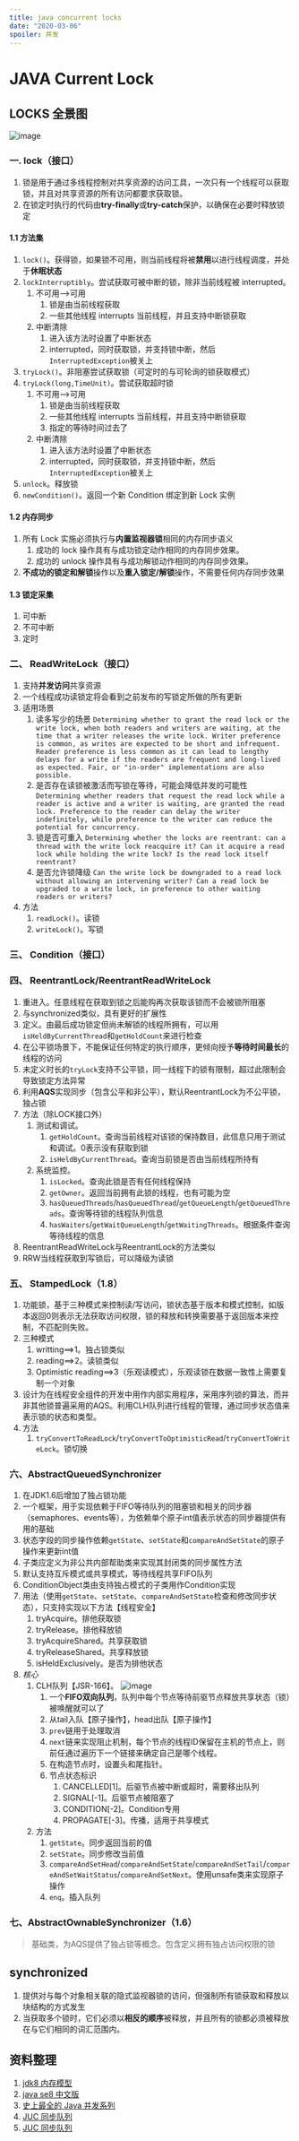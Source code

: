 ```yaml
---
title: java concurrent locks
date: "2020-03-06"
spoiler: 并发
---
```


# JAVA Current Lock

## LOCKS 全景图

![image](./locks.png)

### 一. lock（接口）

1. 锁是用于通过多线程控制对共享资源的访问工具，一次只有一个线程可以获取锁，并且对共享资源的所有访问都要求获取锁。
2. 在锁定时执行的代码由**try-finally**或**try-catch**保护，以确保在必要时释放锁定

#### 1.1 方法集

1. `lock()`。获得锁，如果锁不可用，则当前线程将被**禁用**以进行线程调度，并处于**休眠状态**
2. `lockInterruptibly`。尝试获取可被中断的锁，除非当前线程被 interrupted。
   1. 不可用-->可用
      1. 锁是由当前线程获取
      2. 一些其他线程 interrupts 当前线程，并且支持中断锁获取
   2. 中断清除
      1. 进入该方法时设置了中断状态
      2. interrupted，同时获取锁，并支持锁中断，然后`InterruptedException`被关上
3. `tryLock()`。非阻塞尝试获取锁（可定时的与可轮询的锁获取模式）
4. `tryLock(long,TimeUnit)`。尝试获取超时锁
   1. 不可用-->可用
      1. 锁是由当前线程获取
      2. 一些其他线程 interrupts 当前线程，并且支持中断锁获取
      3. 指定的等待时间过去了
   2. 中断清除
      1. 进入该方法时设置了中断状态
      2. interrupted，同时获取锁，并支持锁中断，然后`InterruptedException`被关上
5. `unlock`。释放锁
6. `newCondition()`。返回一个新 Condition 绑定到新 Lock 实例

#### 1.2 内存同步

1. 所有 Lock 实施必须执行与**内置监视器锁**相同的内存同步语义
   1. 成功的 lock 操作具有与成功锁定动作相同的内存同步效果。
   2. 成功的 unlock 操作具有与成功解锁动作相同的内存同步效果。
2. **不成功的锁定和解锁**操作以及**重入锁定/解锁**操作，不需要任何内存同步效果

#### 1.3 锁定采集

1. 可中断
2. 不可中断
3. 定时

### 二、 ReadWriteLock（接口）

1. 支持**并发访问**共享资源
2. 一个线程成功读锁定将会看到之前发布的写锁定所做的所有更新
3. 适用场景
   1. 读多写少的场景
      `Determining whether to grant the read lock or the write lock, when both readers and writers are waiting, at the time that a writer releases the write lock. Writer preference is common, as writes are expected to be short and infrequent. Reader preference is less common as it can lead to lengthy delays for a write if the readers are frequent and long-lived as expected. Fair, or "in-order" implementations are also possible.`
   2. 是否存在读锁被激活而写锁在等待，可能会降低并发的可能性
      `Determining whether readers that request the read lock while a reader is active and a writer is waiting, are granted the read lock. Preference to the reader can delay the writer indefinitely, while preference to the writer can reduce the potential for concurrency.`
   3. 锁是否可重入
      `Determining whether the locks are reentrant: can a thread with the write lock reacquire it? Can it acquire a read lock while holding the write lock? Is the read lock itself reentrant?`
   4. 是否允许锁降级
      `Can the write lock be downgraded to a read lock without allowing an intervening writer? Can a read lock be upgraded to a write lock, in preference to other waiting readers or writers?`
4. 方法
   1. `readLock()`。读锁
   2. `writeLock()`。写锁

### 三、 Condition（接口）


### 四、 ReentrantLock/ReentrantReadWriteLock

1. 重进入。任意线程在获取到锁之后能购再次获取该锁而不会被锁所阻塞 
2. 与synchronized类似，具有更好的扩展性
3. 定义。由最后成功锁定但尚未解锁的线程所拥有，可以用`isHeldByCurrentThread`和`getHoldCount`来进行检查
4. 在公平锁场景下，不能保证任何特定的执行顺序，更倾向授予**等待时间最长**的线程的访问
5. 未定义时长的`tryLock`支持不公平锁，同一线程下的锁有限制，超过此限制会导致锁定方法异常
6. 利用**AQS**实现同步（包含公平和非公平），默认ReentrantLock为不公平锁，独占锁
7. 方法（除LOCK接口外）
    1. 测试和调试。
        1. `getHoldCount`。查询当前线程对该锁的保持数目，此信息只用于测试和调试。0表示没有获取到锁
        2. `isHeldByCurrentThread`。查询当前锁是否由当前线程所持有
    2. 系统监控。
        1. `isLocked`。查询此锁是否有任何线程保持
        2. `getOwner`。返回当前拥有此锁的线程，也有可能为空
        3. `hasQueuedThreads`/`hasQueuedThread`/`getQueueLength`/`getQueuedThreads`。查询等待锁的线程队列信息
        4. `hasWaiters`/`getWaitQueueLength`/`getWaitingThreads`。根据条件查询等待线程的信息
8. ReentrantReadWriteLock与ReentrantLock的方法类似
9. RRW当线程获取到写锁后，可以降级为读锁
### 五、 StampedLock（1.8）

1. 功能锁，基于三种模式来控制读/写访问，锁状态基于版本和模式控制，如版本返回0则表示无法获取访问权限，锁的释放和转换需要基于返回版本来控制，不匹配则失败。
2. 三种模式
   1. writting==>1。独占锁类似
   2. reading==>2。读锁类似
   3. Optimistic reading==>3（乐观读模式），乐观读锁在数据一致性上需要复制一个对象
3. 设计为在线程安全组件的开发中用作内部实用程序，采用序列锁的算法，而并非其他锁普遍采用的AQS。利用CLH队列进行线程的管理，通过同步状态值来表示锁的状态和类型。
4. 方法
   1. `tryConvertToReadLock`/`tryConvertToOptimisticRead`/`tryConvertToWriteLock`。锁切换

### 六、AbstractQueuedSynchronizer
1. 在JDK1.6后增加了独占锁功能
2. 一个框架，用于实现依赖于FIFO等待队列的阻塞锁和相关的同步器（semaphores、events等），为依赖单个原子int值表示状态的同步器提供有用的基础
3. 状态字段的同步操作依赖`getState`、`setState`和`compareAndSetState`的原子操作来更新int值
3. 子类应定义为非公共内部帮助类来实现其封闭类的同步属性方法
4. 默认支持互斥模式或共享模式，等待线程共享FIFO队列
5. ConditionObject类由支持独占模式的子类用作Condition实现
6. 用法（使用`getState`、`setState`、`compareAndSetState`检查和修改同步状态），只支持实现以下方法【线程安全】
    1. tryAcquire。排他获取锁
    2. tryRelease。排他释放锁
    3. tryAcquireShared。共享获取锁
    4. tryReleaseShared。共享释放锁
    5. isHeldExclusively。是否为排他状态
7. *核心*
   1. CLH队列【JSR-166】。
        ![image](./CLH.png)
        1. 一个**FIFO双向队列**，队列中每个节点等待前驱节点释放共享状态（锁）被唤醒就可以了
        2. 从tail入队【原子操作】，head出队【原子操作】
        3. `prev`链用于处理取消
        4. `next`链来实现阻止机制，每个节点的线程ID保留在主机的节点上，则前任通过遍历下一个链接来确定自己是哪个线程。
        5. 在构造节点时，设置头和尾指针。
        6. 节点状态标识
            1. CANCELLED[1]。后驱节点被中断或超时，需要移出队列
            2. SIGNAL[-1]。后驱节点被阻塞了
            3. CONDITION[-2]。Condition专用
            4. PROPAGATE[-3]。传播，适用于共享模式
   2. 方法
      1. `getState`。同步返回当前的值
      2. `setState`。同步修改当前值
      3. `compareAndSetHead`/`compareAndSetState`/`compareAndSetTail`/`compareAndSetWaitStatus`/`compareAndSetNext`。使用unsafe类来实现原子操作
      4. `enq`。插入队列
    


### 七、AbstractOwnableSynchronizer（1.6）
> 基础类，为AQS提供了独占锁等概念。包含定义拥有独占访问权限的锁

## synchronized

1. 提供对与每个对象相关联的隐式监视器锁的访问，但强制所有锁获取和释放以块结构的方式发生
2. 当获取多个锁时，它们必须以**相反的顺序**被释放，并且所有的锁都必须被释放在与它们相同的词汇范围内。


## 资料整理

1. [jdk8 内存模型](https://docs.oracle.com/javase/specs/jls/se8/html/jls-17.html#jls-17.4)
2. [java se8 中文版](https://www.matools.com/api/java8)
3. [史上最全的 Java 并发系列](https://juejin.cn/post/6844904047305031693)
4. [JUC 同步队列](https://segmentfault.com/a/1190000018948010)
5. [JUC 同步队列](https://segmentfault.com/blog/ressmix_multithread?page=1)
